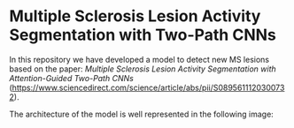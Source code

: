 # Multiple Sclerosis Lesion Activity Segmentation with Two-Path CNNs
In this repository we have developed a model to detect new MS lesions based on the paper: *Multiple Sclerosis Lesion Activity Segmentation with Attention-Guided Two-Path CNNs* (https://www.sciencedirect.com/science/article/abs/pii/S0895611120300732).

The architecture of the model is well represented in the following image: 
